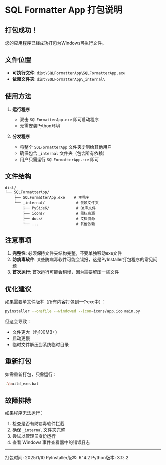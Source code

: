 # SQL Formatter App 打包说明

## 打包成功！

您的应用程序已经成功打包为Windows可执行文件。

## 文件位置

- **可执行文件**: `dist\SQLFormatterApp\SQLFormatterApp.exe`
- **依赖文件夹**: `dist\SQLFormatterApp\_internal\`

## 使用方法

1. **运行程序**
   - 双击 `SQLFormatterApp.exe` 即可启动程序
   - 无需安装Python环境

2. **分发程序**
   - 将整个 `SQLFormatterApp` 文件夹复制给其他用户
   - 确保包含 `_internal` 文件夹（包含所有依赖）
   - 用户只需运行 `SQLFormatterApp.exe` 即可

## 文件结构

```
dist/
└── SQLFormatterApp/
    ├── SQLFormatterApp.exe    # 主程序
    └── _internal/              # 依赖文件夹
        ├── PySide6/            # Qt库文件
        ├── icons/              # 图标资源
        ├── docs/               # 文档资源
        └── ...                 # 其他依赖
```

## 注意事项

1. **完整性**: 必须保持文件夹结构完整，不要单独移动exe文件
2. **防病毒软件**: 某些防病毒软件可能会误报，这是PyInstaller打包程序的常见问题
3. **首次运行**: 首次运行可能会稍慢，因为需要解压一些文件

## 优化建议

如果需要单文件版本（所有内容打包到一个exe中）：
```bash
pyinstaller --onefile --windowed --icon=icons/app.ico main.py
```
但这会导致：
- 文件更大（约100MB+）
- 启动更慢
- 临时文件解压到系统临时目录

## 重新打包

如需重新打包，只需运行：
```bash
.\build_exe.bat
```

## 故障排除

如果程序无法运行：
1. 检查是否有防病毒软件拦截
2. 确保 `_internal` 文件夹完整
3. 尝试以管理员身份运行
4. 查看 Windows 事件查看器中的错误日志

---
打包时间: 2025/1/10
PyInstaller版本: 6.14.2
Python版本: 3.13.2